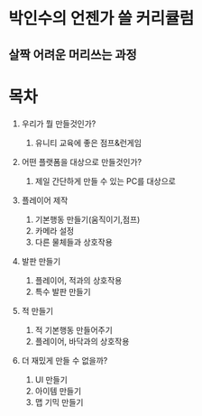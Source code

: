 박인수의 언젠가 쓸 커리큘럼
=======================
살짝 어려운 머리쓰는 과정
----------------
# 목차  

1. 우리가 뭘 만들것인가?
   1. 유니티 교육에 좋은 점프&런게임

1. 어떤 플랫폼을 대상으로 만들것인가?
   1. 제일 간단하게 만들 수 있는 PC를 대상으로
   
2. 플레이어 제작
   1. 기본행동 만들기(움직이기,점프)  
   2. 카메라 설정
   3. 다른 물체들과 상호작용

2. 발판 만들기
   1. 플레이어, 적과의 상호작용
   2. 특수 발판 만들기
   
3. 적 만들기
   1. 적 기본행동 만들어주기
   2. 플레이어, 바닥과의 상호작용
   
4. 더 재밌게 만들 수 없을까?
   1. UI 만들기
   1. 아이템 만들기
   2. 맵 기믹 만들기
